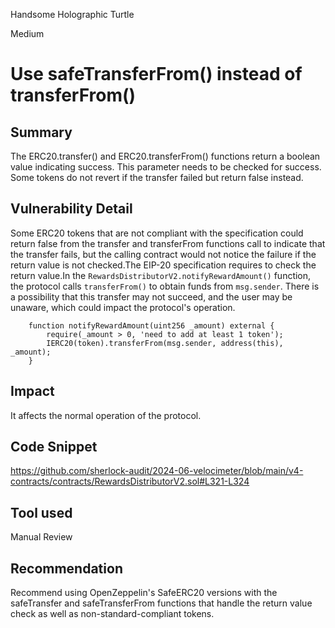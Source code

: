 Handsome Holographic Turtle

Medium

# Use safeTransferFrom() instead of transferFrom()

## Summary
The ERC20.transfer() and ERC20.transferFrom() functions return a boolean value indicating success. This parameter needs to be checked for success. Some tokens do not revert if the transfer failed but return false instead.

## Vulnerability Detail

Some ERC20 tokens that are not compliant with the specification could return false from the transfer and transferFrom functions call to indicate that the transfer fails, but the calling contract would not notice the failure if the return value is not checked.The EIP-20 specification requires to check the return value.In the `RewardsDistributorV2.notifyRewardAmount()` function, the protocol calls `transferFrom()` to obtain funds from `msg.sender`. There is a possibility that this transfer may not succeed, and the user may be unaware, which could impact the protocol's operation.


```solidity
    function notifyRewardAmount(uint256 _amount) external {
        require(_amount > 0, 'need to add at least 1 token');
        IERC20(token).transferFrom(msg.sender, address(this), _amount);
    }
```


## Impact
It affects the normal operation of the protocol.

## Code Snippet
https://github.com/sherlock-audit/2024-06-velocimeter/blob/main/v4-contracts/contracts/RewardsDistributorV2.sol#L321-L324
## Tool used

Manual Review

## Recommendation
Recommend using OpenZeppelin's SafeERC20 versions with the safeTransfer and safeTransferFrom functions that handle the return value check as well as non-standard-compliant tokens.
